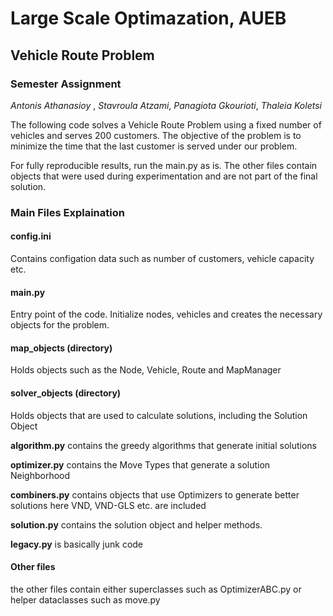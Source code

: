 # Large Scale Optimazation, AUEB
## Vehicle Route Problem
### Semester Assignment
_Antonis Athanasioy_ , _Stavroula Atzami_, _Panagiota Gkourioti_,  _Thaleia Koletsi_

The following code solves a Vehicle Route Problem using a fixed number of vehicles and serves 200 customers.
The objective of the problem is to minimize the time that the last customer is served under our problem.

For fully reproducible results, run the main.py as is. The other files contain objects that were used during experimentation and are not part of the final solution.


### Main Files Explaination

#### config.ini

Contains configation data such as number of customers, vehicle capacity etc.

#### main.py
Entry point of the code. Initialize nodes, vehicles and creates the necessary objects for the problem.

#### map_objects (directory)

Holds objects such as the Node, Vehicle, Route and MapManager

#### solver_objects (directory)

Holds objects that are used to calculate solutions, including the Solution Object

**algorithm.py** contains the greedy algorithms that generate initial solutions

**optimizer.py** contains the Move Types that generate a solution Neighborhood

**combiners.py** contains objects that use Optimizers to generate better solutions
here VND, VND-GLS etc. are included

**solution.py** contains the solution object and helper methods.

**legacy.py** is basically junk code

#### Other files

the other files contain either superclasses such as OptimizerABC.py or helper dataclasses such as move.py

